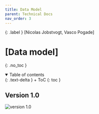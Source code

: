 ```yaml
---
title: Data Model
parent: Technical Docs
nav_order: 3
---
```


{: .label }
[Nicolas Jobstvogt, Vasco Pogade]

# [Data model]
{: .no_toc }

<details open markdown="block">
{: .text-delta }
<summary>Table of contents</summary>
+ ToC
{: toc }
</details>

## Version 1.0
![version 1.0](/SCRUM_Webapp_Project/assets/images/data_structure_version1.png)